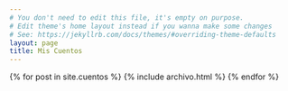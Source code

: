 ```yaml
---
# You don't need to edit this file, it's empty on purpose.
# Edit theme's home layout instead if you wanna make some changes
# See: https://jekyllrb.com/docs/themes/#overriding-theme-defaults
layout: page
title: Mis Cuentos
---
```


<div class="card-deck">
    {% for post in site.cuentos %}
        {% include archivo.html %}
    {% endfor %}
</div>
